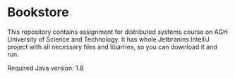 # Bookstore
This repository contains assignment for distributed systems course on AGH University of Science and Technology. It has whole Jetbranins IntelliJ project with all necessary files and libarries, so you can download it and run.

Required Java version: 1.8

